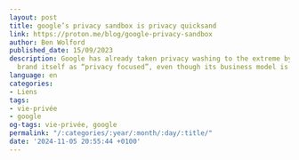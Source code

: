 ```yaml
---
layout: post
title: google’s privacy sandbox is privacy quicksand
link: https://proton.me/blog/google-privacy-sandbox
author: Ben Wolford
published_date: 15/09/2023
description: Google has already taken privacy washing to the extreme by trying to
  brand itself as “privacy focused”, even though its business model is based on surveillance.
language: en
categories:
- Liens
tags:
- vie-privée
- google
og-tags: vie-privée, google
permalink: "/:categories/:year/:month/:day/:title/"
date: '2024-11-05 20:55:44 +0100'
---
```

